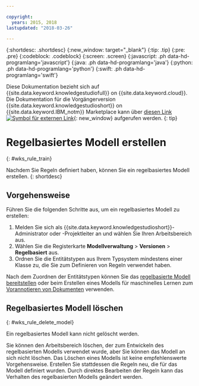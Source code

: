 ```yaml
---

copyright:
  years: 2015, 2018
lastupdated: "2018-03-26"

---
```


{:shortdesc: .shortdesc}
{:new_window: target="_blank"}
{:tip: .tip}
{:pre: .pre}
{:codeblock: .codeblock}
{:screen: .screen}
{:javascript: .ph data-hd-programlang='javascript'}
{:java: .ph data-hd-programlang='java'}
{:python: .ph data-hd-programlang='python'}
{:swift: .ph data-hd-programlang='swift'}

Diese Dokumentation bezieht sich auf {{site.data.keyword.knowledgestudiofull}} on {{site.data.keyword.cloud}}. Die Dokumentation für die Vorgängerversion {{site.data.keyword.knowledgestudioshort}} on {{site.data.keyword.IBM_notm}} Marketplace kann über [diesen Link ![Symbol für externen Link](../../icons/launch-glyph.svg "Symbol für externen Link")](https://console.bluemix.net/docs/services/knowledge-studio/rule-annotator-model-create.html){: new_window} aufgerufen werden.
{: tip}

# Regelbasiertes Modell erstellen
{: #wks_rule_train}

Nachdem Sie Regeln definiert haben, können Sie ein regelbasiertes Modell erstellen.
{: shortdesc}

## Vorgehensweise

Führen Sie die folgenden Schritte aus, um ein regelbasiertes Modell zu erstellen:

1. Melden Sie sich als {{site.data.keyword.knowledgestudioshort}}-Administrator oder -Projektleiter an und wählen Sie Ihren Arbeitsbereich aus.
1. Wählen Sie die Registerkarte **Modellverwaltung** > **Versionen** > **Regelbasiert** aus.
1. Ordnen Sie die Entitätstypen aus Ihrem Typsystem mindestens einer Klasse zu, die Sie zum Definieren von Regeln verwendet haben.

  Nach dem Zuordnen der Entitätstypen können Sie das [regelbasierte Modell bereitstellen](/docs/services/watson-knowledge-studio/rule-annotator-model-use.html) oder beim Erstellen eines Modells für maschinelles Lernen zum [Vorannotieren von Dokumenten](/docs/services/watson-knowledge-studio/preannotation.html#wks_preannotrule) verwenden.

## Regelbasiertes Modell löschen
{: #wks_rule_delete_model}

Ein regelbasiertes Modell kann nicht gelöscht werden.

Sie können den Arbeitsbereich löschen, der zum Entwickeln des regelbasierten Modells verwendet wurde, aber Sie können das Modell an sich nicht löschen. Das Löschen eines Modells ist keine empfehlenswerte Vorgehensweise. Erstellen Sie stattdessen die Regeln neu, die für das Modell definiert wurden. Durch direktes Bearbeiten der Regeln kann das Verhalten des regelbasierten Modells geändert werden.
